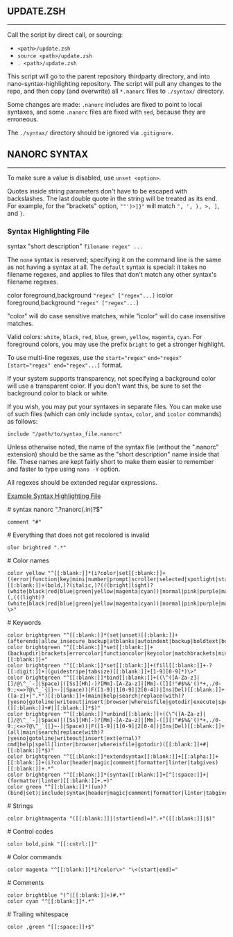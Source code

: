 ## **UPDATE.ZSH**
--------------------------------------------------------------------------------

Call the script by direct call, or sourcing:
- `<path>/update.zsh`
- `source <path>/update.zsh`
- `. <path>/update.zsh`

This script will go to the parent repository thirdparty directory, and into
nano-syntax-highlighting repository. The script will pull any changes to the
repo, and then copy (and overwrite) all `*.nanorc` files to `./syntax/` directory.

Some changes are made: `.nanorc` includes are fixed to point to local syntaxes,
and some `.nanorc` files are fixed with `sed`, because they are erroneous.

The `./syntax/` directory should be ignored via `.gitignore`.

## **NANORC SYNTAX**
--------------------------------------------------------------------------------

To make sure a value is disabled, use `unset <option>`.

Quotes inside string parameters don't have to be escaped with
backslashes.  The last double quote in the string will be treated as
its end.  For example, for the "brackets" option, `""')>]}"` will match
`", ', ), >, ]`, and `}`.


### **Syntax Highlighting File**

syntax "short description" `filename regex" ...`

The `none` syntax is reserved; specifying it on the command line is
the same as not having a syntax at all.  The `default` syntax is
special: it takes no filename regexes, and applies to files that
don't match any other syntax's filename regexes.

color foreground,background `"regex" ["regex"...]`
icolor foreground,background `"regex" ["regex"...]`

"color" will do case sensitive matches, while "icolor" will do case
insensitive matches.

Valid colors: `white`, `black`, `red`, `blue`, `green`, `yellow`, `magenta`, `cyan`.
For foreground colors, you may use the prefix `bright` to get a
stronger highlight.

To use multi-line regexes, use the `start="regex"` `end="regex"`
`[start="regex" end="regex"...]` format.

If your system supports transparency, not specifying a background
color will use a transparent color.  If you don't want this, be sure
to set the background color to black or white.

If you wish, you may put your syntaxes in separate files.  You can
make use of such files (which can only include `syntax`, `color`, and
`icolor` commands) as follows:

`include "/path/to/syntax_file.nanorc"`

Unless otherwise noted, the name of the syntax file (without the
".nanorc" extension) should be the same as the "short description"
name inside that file.  These names are kept fairly short to make
them easier to remember and faster to type using `nano -Y` option.

All regexes should be extended regular expressions.

[Example Syntax Highlighting File](https://fossies.org/linux/nano/syntax/nanorc.nanorc)

\# syntax nanorc "\.?nanorc(\.in)?$"
```
comment "#"
```

\# Everything that does not get recolored is invalid
```
olor brightred ".*"
```

\# Color names
```
color yellow "^[[:blank:]]*(i?color|set[[:blank:]]+((error|function|key|mini|number|prompt|scroller|selected|spotlight|status|stripe|title)color))[[:blank:]]+(bold,)?(italic,)?(((bright|light)?(white|black|red|blue|green|yellow|magenta|cyan))|normal|pink|purple|mauve|lagoon|mint|lime|peach|orange|latte|grey|gray)?(,(((light)?(white|black|red|blue|green|yellow|magenta|cyan))|normal|pink|purple|mauve|lagoon|mint|lime|peach|orange|latte|grey|gray))?\>"
```

\# Keywords
```
color brightgreen "^[[:blank:]]*(set|unset)[[:blank:]]+(afterends|allow_insecure_backup|atblanks|autoindent|backup|boldtext|bookstyle|breaklonglines|casesensitive|constantshow|cutfromcursor|emptyline|historylog|indicator|jumpyscrolling|linenumbers|locking|magic|minibar|mouse|multibuffer|noconvert|nohelp|nonewlines|positionlog|preserve|quickblank|rawsequences|rebinddelete|regexp|saveonexit|showcursor|smarthome|softwrap|stateflags|suspendable|tabstospaces|trimblanks|unix|wordbounds|zap)\>"
color brightgreen "^[[:blank:]]*set[[:blank:]]+(backupdir|brackets|errorcolor|functioncolor|keycolor|matchbrackets|minicolor|numbercolor|operatingdir|promptcolor|punct|quotestr|scrollercolor|selectedcolor|speller|spotlightcolor|statuscolor|stripecolor|titlecolor|whitespace|wordchars)[[:blank:]]+"
color brightgreen "^[[:blank:]]*set[[:blank:]]+(fill[[:blank:]]+-?[[:digit:]]+|(guidestripe|tabsize)[[:blank:]]+[1-9][0-9]*)\>"
color brightgreen "^[[:blank:]]*bind[[:blank:]]+((\^([A-Za-z]|[]/@\^_`-]|Space)|([Ss][Hh]-)?[Mm]-[A-Za-z]|[Mm]-([][!"#$%&'()*+,./0-9:;<=>?@\^_`{|}~-]|Space))|F([1-9]|1[0-9]|2[0-4])|Ins|Del)[[:blank:]]+([a-z]+|".*")[[:blank:]]+(main|help|search|replace(with)?|yesno|gotoline|writeout|insert|browser|whereisfile|gotodir|execute|spell|linter|all)([[:blank:]]+#|[[:blank:]]*$)"
color brightgreen "^[[:blank:]]*unbind[[:blank:]]+((\^([A-Za-z]|[]/@\^_`-]|Space)|([Ss][Hh]-)?[Mm]-[A-Za-z]|[Mm]-([][!"#$%&'()*+,./0-9:;<=>?@\^_`{|}~-]|Space))|F([1-9]|1[0-9]|2[0-4])|Ins|Del)[[:blank:]]+(all|main|search|replace(with)?|yesno|gotoline|writeout|insert|ext(ernal)?cmd|help|spell|linter|browser|whereisfile|gotodir)([[:blank:]]+#|[[:blank:]]*$)"
color brightgreen "^[[:blank:]]*extendsyntax[[:blank:]]+[[:alpha:]]+[[:blank:]]+(i?color|header|magic|comment|formatter|linter|tabgives)[[:blank:]]+.*"
color brightgreen "^[[:blank:]]*(syntax[[:blank:]]+[^[:space:]]+|(formatter|linter)[[:blank:]]+.+)"
color green "^[[:blank:]]*((un)?(bind|set)|include|syntax|header|magic|comment|formatter|linter|tabgives|extendsyntax)\>"
```

\# Strings
```
color brightmagenta "([[:blank:]]|(start|end)=)".+"([[:blank:]]|$)"
```

\# Control codes
```
color bold,pink "[[:cntrl:]]"
```

\# Color commands
```
color magenta "^[[:blank:]]*i?color\>" "\<(start|end)="
```

\# Comments
```
color brightblue "(^|[[:blank:]]+)#.*"
color cyan "^[[:blank:]]*.*"
```

\# Trailing whitespace
```
color ,green "[[:space:]]+$"
```
